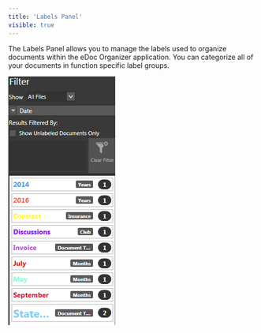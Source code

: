 ```yaml
---
title: 'Labels Panel'
visible: true
---
```


The Labels Panel allows you to manage the labels used to organize documents within the eDoc Organizer application. You can categorize all of your documents in function specific label groups.

![](2018-03-24_12h55_12.png)